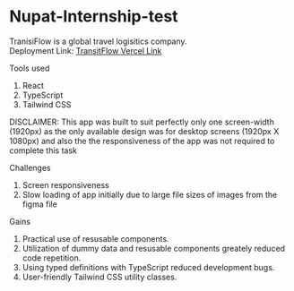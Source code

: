 # Nupat-Internship-test

TranisiFlow is a global travel logisitics company.<br />
Deployment Link: [TransitFlow Vercel Link](https://nupat-internship-test-6g2i.vercel.app/)

Tools used
1. React
2. TypeScript
3. Tailwind CSS

DISCLAIMER: This app was built to suit perfectly only one screen-width (1920px) as the only available design was for desktop screens (1920px X 1080px) and also the
the responsiveness of the app was not required to complete this task

Challenges
1. Screen responsiveness
2. Slow loading of app initially due to large file sizes  of images from the figma file

Gains
1. Practical use of resusable components.
2. Utilization of dummy data and resusable components greately reduced code repetition.
2. Using typed definitions with TypeScript reduced development bugs.
3. User-friendly Tailwind CSS utility classes.
